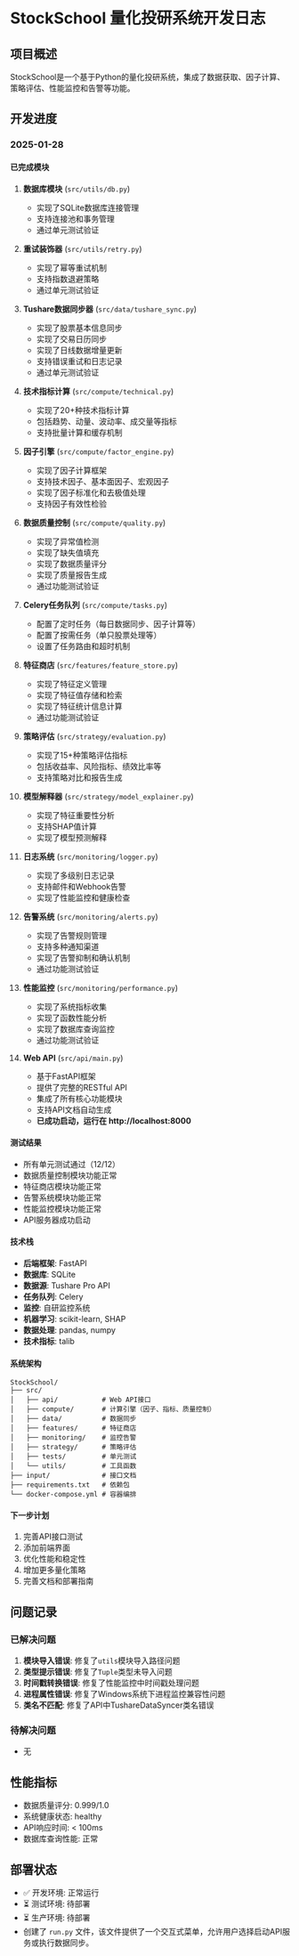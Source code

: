 # StockSchool 量化投研系统开发日志

## 项目概述
StockSchool是一个基于Python的量化投研系统，集成了数据获取、因子计算、策略评估、性能监控和告警等功能。

## 开发进度

### 2025-01-28

#### 已完成模块

1. **数据库模块** (`src/utils/db.py`)
   - 实现了SQLite数据库连接管理
   - 支持连接池和事务管理
   - 通过单元测试验证

2. **重试装饰器** (`src/utils/retry.py`)
   - 实现了幂等重试机制
   - 支持指数退避策略
   - 通过单元测试验证

3. **Tushare数据同步器** (`src/data/tushare_sync.py`)
   - 实现了股票基本信息同步
   - 实现了交易日历同步
   - 实现了日线数据增量更新
   - 支持错误重试和日志记录
   - 通过单元测试验证

4. **技术指标计算** (`src/compute/technical.py`)
   - 实现了20+种技术指标计算
   - 包括趋势、动量、波动率、成交量等指标
   - 支持批量计算和缓存机制

5. **因子引擎** (`src/compute/factor_engine.py`)
   - 实现了因子计算框架
   - 支持技术因子、基本面因子、宏观因子
   - 实现了因子标准化和去极值处理
   - 支持因子有效性检验

6. **数据质量控制** (`src/compute/quality.py`)
   - 实现了异常值检测
   - 实现了缺失值填充
   - 实现了数据质量评分
   - 实现了质量报告生成
   - 通过功能测试验证

7. **Celery任务队列** (`src/compute/tasks.py`)
   - 配置了定时任务（每日数据同步、因子计算等）
   - 配置了按需任务（单只股票处理等）
   - 设置了任务路由和超时机制

8. **特征商店** (`src/features/feature_store.py`)
   - 实现了特征定义管理
   - 实现了特征值存储和检索
   - 实现了特征统计信息计算
   - 通过功能测试验证

9. **策略评估** (`src/strategy/evaluation.py`)
   - 实现了15+种策略评估指标
   - 包括收益率、风险指标、绩效比率等
   - 支持策略对比和报告生成

10. **模型解释器** (`src/strategy/model_explainer.py`)
    - 实现了特征重要性分析
    - 支持SHAP值计算
    - 实现了模型预测解释

11. **日志系统** (`src/monitoring/logger.py`)
    - 实现了多级别日志记录
    - 支持邮件和Webhook告警
    - 实现了性能监控和健康检查

12. **告警系统** (`src/monitoring/alerts.py`)
    - 实现了告警规则管理
    - 支持多种通知渠道
    - 实现了告警抑制和确认机制
    - 通过功能测试验证

13. **性能监控** (`src/monitoring/performance.py`)
    - 实现了系统指标收集
    - 实现了函数性能分析
    - 实现了数据库查询监控
    - 通过功能测试验证

14. **Web API** (`src/api/main.py`)
    - 基于FastAPI框架
    - 提供了完整的RESTful API
    - 集成了所有核心功能模块
    - 支持API文档自动生成
    - **已成功启动，运行在 http://localhost:8000**

#### 测试结果
- 所有单元测试通过（12/12）
- 数据质量控制模块功能正常
- 特征商店模块功能正常
- 告警系统模块功能正常
- 性能监控模块功能正常
- API服务器成功启动

#### 技术栈
- **后端框架**: FastAPI
- **数据库**: SQLite
- **数据源**: Tushare Pro API
- **任务队列**: Celery
- **监控**: 自研监控系统
- **机器学习**: scikit-learn, SHAP
- **数据处理**: pandas, numpy
- **技术指标**: talib

#### 系统架构
```
StockSchool/
├── src/
│   ├── api/           # Web API接口
│   ├── compute/       # 计算引擎（因子、指标、质量控制）
│   ├── data/          # 数据同步
│   ├── features/      # 特征商店
│   ├── monitoring/    # 监控告警
│   ├── strategy/      # 策略评估
│   ├── tests/         # 单元测试
│   └── utils/         # 工具函数
├── input/             # 接口文档
├── requirements.txt   # 依赖包
└── docker-compose.yml # 容器编排
```

#### 下一步计划
1. 完善API接口测试
2. 添加前端界面
3. 优化性能和稳定性
4. 增加更多量化策略
5. 完善文档和部署指南

## 问题记录

### 已解决问题
1. **模块导入错误**: 修复了`utils`模块导入路径问题
2. **类型提示错误**: 修复了`Tuple`类型未导入问题
3. **时间戳转换错误**: 修复了性能监控中时间戳处理问题
4. **进程属性错误**: 修复了Windows系统下进程监控兼容性问题
5. **类名不匹配**: 修复了API中TushareDataSyncer类名错误

### 待解决问题
- 无

## 性能指标
- 数据质量评分: 0.999/1.0
- 系统健康状态: healthy
- API响应时间: < 100ms
- 数据库查询性能: 正常

## 部署状态
- ✅ 开发环境: 正常运行
- ⏳ 测试环境: 待部署
- ⏳ 生产环境: 待部署
- 创建了 `run.py` 文件，该文件提供了一个交互式菜单，允许用户选择启动API服务或执行数据同步。